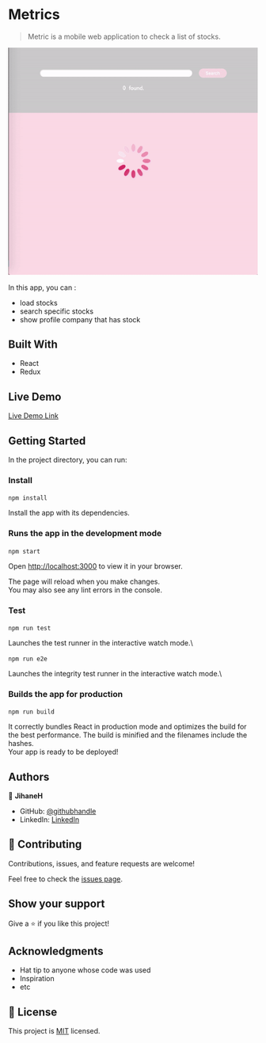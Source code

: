 # Metrics

> Metric is a mobile web application to check a list of stocks.

![screenshot](./metrics.gif)

In this app, you can :

- load stocks
- search specific stocks
- show profile company that has stock

## Built With

- React
- Redux

## Live Demo

[Live Demo Link](https://jaflih.github.io/metrics/)

## Getting Started

In the project directory, you can run:

### Install

`npm install`

Install the app with its dependencies.

### Runs the app in the development mode

`npm start`

Open [http://localhost:3000](http://localhost:3000) to view it in your browser.

The page will reload when you make changes.\
You may also see any lint errors in the console.

### Test

`npm run test`

Launches the test runner in the interactive watch mode.\

`npm run e2e`

Launches the integrity test runner in the interactive watch mode.\

### Builds the app for production

`npm run build`

It correctly bundles React in production mode and optimizes the build for the best performance.
The build is minified and the filenames include the hashes.\
Your app is ready to be deployed!

## Authors

👤 **JihaneH**

- GitHub: [@githubhandle](https://github.com/jaflih)
- LinkedIn: [LinkedIn](https://www.linkedin.com/in/jaflih/)

## 🤝 Contributing

Contributions, issues, and feature requests are welcome!

Feel free to check the [issues page](../../issues/).

## Show your support

Give a ⭐️ if you like this project!

## Acknowledgments

- Hat tip to anyone whose code was used
- Inspiration
- etc

## 📝 License

This project is [MIT](./MIT.md) licensed.
